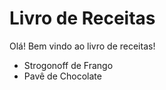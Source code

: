 # Livro de Receitas

Olá! Bem vindo ao livro de receitas!

* Strogonoff de Frango
* Pavê de Chocolate

